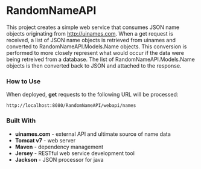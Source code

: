 # RandomNameAPI
This project creates a simple web service that consumes JSON name objects originating from http://uinames.com. 
When a get request is received, a list of JSON name objects is retrieved from uinames and converted to 
RandomNameAPI.Models.Name objects. This conversion is performed to more closely represent what would occur if
the data were being retreived from a database. The list of RandomNameAPI.Models.Name objects is then converted 
back to JSON and attached to the response.

### How to Use
When deployed, **get** requests to the following URL will be processed:
```
http://localhost:8080/RandomNameAPI/webapi/names
```

### Built With
- **uinames.com** - external API and ultimate source of name data
- **Tomcat v7** - web server
- **Maven** - dependency management
- **Jersey** - RESTful web service development tool
- **Jackson** - JSON processor for java
